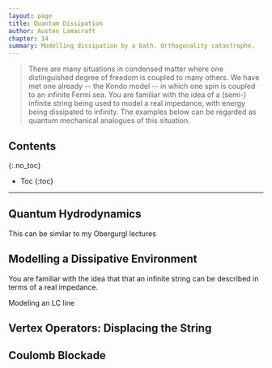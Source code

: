```yaml
---
layout: page
title: Quantum Dissipation
author: Austen Lamacraft
chapter: 14
summary: Modelling dissipation by a bath. Orthogonality catastrophe.
---
```


> There are many situations in condensed matter where one distinguished degree of freedom is coupled to many others. We have met one already -- the Kondo model -- in which one spin is coupled to an infinite Fermi sea. You are familiar with the idea of a (semi-) infinite string being used to model a real impedance, with energy being dissipated to infinity. The examples below can be regarded as quantum mechanical analogues of this situation.

## Contents
{:.no_toc}

* Toc
{:toc}

---

## Quantum Hydrodynamics

This can be similar to my Obergurgl lectures

## Modelling a Dissipative Environment

You are familiar with the idea that that an infinite string can be described in terms of a real impedance.

Modeling an LC line

## Vertex Operators: Displacing the String

## Coulomb Blockade
